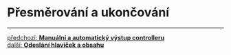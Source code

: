 # Přesměrování a ukončování




---

<div class="prev-next">

[předchozí: **Manuální a automatický výstup controlleru**](./controller-output.md)  
[další: **Odeslání hlaviček a obsahu**](./response-sending.md)  

</div>